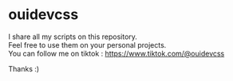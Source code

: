 # ouidevcss

I share all my scripts on this repository.\
Feel free to use them on your personal projects.\
You can follow me on tiktok : https://www.tiktok.com/@ouidevcss

Thanks :)
